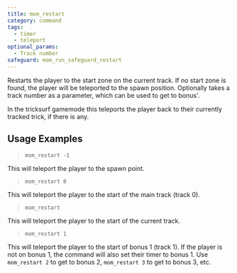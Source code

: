 ```yaml
---
title: mom_restart
category: command
tags:
  - timer
  - teleport
optional_params:
  - Track number
safeguard: mom_run_safeguard_restart
---
```


Restarts the player to the start zone on the current track.
If no start zone is found, the player will be teleported to the spawn position.
Optionally takes a track number as a parameter, which can be used to get to bonus'.

In the tricksurf gamemode this teleports the player back to their currently tracked trick, if there is any.

## Usage Examples

> `mom_restart -1`

This will teleport the player to the spawn point.

> `mom_restart 0`

This will teleport the player to the start of the main track (track 0).

> `mom_restart`

This will teleport the player to the start of the current track.

> `mom_restart 1`

This will teleport the player to the start of bonus 1 (track 1). If the player is not on bonus 1, the command will also set their timer to bonus 1.
Use `mom_restart 2` to get to bonus 2, `mom_restart 3` to get to bonus 3, etc.
